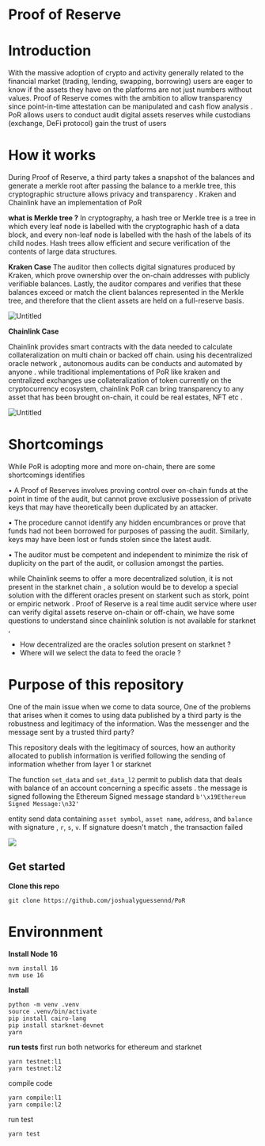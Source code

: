 # Proof of Reserve

# Introduction

With the massive adoption of crypto and activity generally related to the financial market (trading, lending, swapping, borrowing) users are eager to know if the assets they have on the platforms are not just numbers without values. Proof of Reserve comes with the ambition to allow transparency since point-in-time attestation can be manipulated and cash flow analysis . PoR allows users to conduct audit digital assets reserves while custodians (exchange, DeFi protocol) gain the trust of users

# How it works

During Proof of Reserve, a third party takes a snapshot of the balances and generate a merkle root after passing the balance to a merkle tree, this cryptographic structure allows privacy and transparency . Kraken and Chainlink have an implementation of PoR 

**what is Merkle tree ?**
In cryptography, a hash tree or Merkle tree is a tree in which every leaf node is labelled with the cryptographic hash of a data block, and every non-leaf node is labelled with the hash of the labels of its child nodes. Hash trees allow efficient and secure verification of the contents of large data structures.

**Kraken Case**
The auditor then collects digital signatures produced by Kraken, which prove ownership over the on-chain addresses with publicly verifiable balances. Lastly, the auditor compares and verifies that these balances exceed or match the client balances represented in the Merkle tree, and therefore that the client assets are held on a full-reserve basis.

![Untitled]([https://s3-us-west-2.amazonaws.com/secure.notion-static.com/da765df6-fa29-4b4e-81d6-88b4b7e5cb8a/Untitled.png](https://www.notion.so/image/https%3A%2F%2Fs3-us-west-2.amazonaws.com%2Fsecure.notion-static.com%2Fda765df6-fa29-4b4e-81d6-88b4b7e5cb8a%2FUntitled.png?table=block&id=c2e3703e-c447-43d9-aea5-7431a6d909f4&spaceId=703c9ac7-6b4a-4c85-a4d6-c178cba99965&width=2000&userId=dd8e8ef1-9abd-4bd5-a553-060b5655d4f9&cache=v2))

**Chainlink Case**

Chainlink provides  smart contracts with the data needed to calculate collateralization  on multi chain or backed off chain. using his decentralized oracle network , autonomous audits can be conducts and automated by anyone . while traditional implementations of PoR like kraken and centralized exchanges use collateralization of token currently on the cryptocurrency ecosystem, chainlink PoR can bring transparency to any asset that has been brought on-chain, it could be real estates, NFT etc .  

![Untitled](https://www.notion.so/image/https%3A%2F%2Fs3-us-west-2.amazonaws.com%2Fsecure.notion-static.com%2F889e6552-3ef7-4cd5-8712-f0ca54524143%2FUntitled.png?table=block&id=a5d0a4f0-5ea1-4062-8b36-0b9b4c669e01&spaceId=703c9ac7-6b4a-4c85-a4d6-c178cba99965&width=2000&userId=dd8e8ef1-9abd-4bd5-a553-060b5655d4f9&cache=v2)

# ****Shortcomings****

While PoR is adopting more and more on-chain, there are some shortcomings identifies 

• A Proof of Reserves involves proving control over on-chain funds at the point in time of the audit, but cannot prove exclusive possession of private keys that may have theoretically been duplicated by an attacker.

• The procedure cannot identify any hidden encumbrances or prove that funds had not been borrowed for purposes of passing the audit. Similarly, keys may have been lost or funds stolen since the latest audit.

• The auditor must be competent and independent to minimize the risk of duplicity on the part of the audit, or collusion amongst the parties.

while Chainlink seems to offer a more decentralized solution, it is not present in the starknet chain , a solution would be to develop a special solution with the different oracles present on starkent such as stork, point or empiric network .  Proof of Reserve is a real time audit service where user can verify digital assets reserve on-chain or off-chain, we have some questions to understand since chainlink solution is not available for starknet ,

- How decentralized are the oracles solution present on starknet ?
- Where will we select the data to feed the oracle ?

# ****Purpose of this repository****

One of the main issue when we come to data source, One of the problems that arises when it comes to using data published by a third party is the robustness and legitimacy of the information. Was the messenger and the message sent by a trusted third party?

This repository deals with the legitimacy of sources, how an authority allocated to publish information is verified following the sending of information whether from layer 1 or starknet

The function ```set_data``` and ```set_data_l2``` permit to publish data that deals with balance of an account concerning a specific assets . the message is signed following the Ethereum Signed message standard ```b'\x19Ethereum Signed Message:\n32'``` 

entity send data containing ```asset symbol```, ```asset name```, ```address```, and ```balance``` with signature , ```r```, ```s```, ```v```. If signature doesn't match , the transaction failed 


![](../../../../Downloads/IMG_0060.jpg)


## Get started

**Clone this repo**

```git clone https://github.com/joshualyguessennd/PoR```

# Environnment 

**Install Node 16**


```
nvm install 16
nvm use 16
```

**Install**
```
python -m venv .venv
source .venv/bin/activate
pip install cairo-lang
pip install starknet-devnet
yarn
```

**run tests**
first run both networks for ethereum and starknet
```
yarn testnet:l1
yarn testnet:l2
```
compile code
```
yarn compile:l1
yarn compile:l2
```
run test
```
yarn test
```
